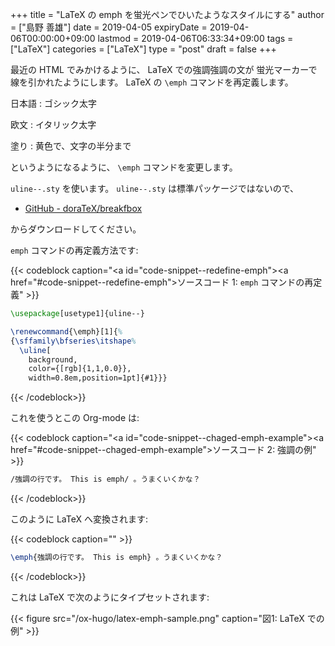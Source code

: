 +++
title = "LaTeX の emph を蛍光ペンでひいたようなスタイルにする"
author = ["島野 善雄"]
date = 2019-04-05
expiryDate = 2019-04-06T00:00:00+09:00
lastmod = 2019-04-06T06:33:34+09:00
tags = ["LaTeX"]
categories = ["LaTeX"]
type = "post"
draft = false
+++

最近の HTML でみかけるように、 LaTeX での強調強調の文が
蛍光マーカーで線を引かれたようにします。
LaTeX の `\emph` コマンドを再定義します。

日本語
: ゴシック太字

欧文
: イタリック太字

塗り
: 黄色で、文字の半分まで

というようになるように、 `\emph` コマンドを変更します。

`uline--.sty` を使います。
`uline--.sty` は標準パッケージではないので、

-   [GitHub - doraTeX/breakfbox](https://github.com/doraTeX/breakfbox)

からダウンロードしてください。

`emph` コマンドの再定義方法です:

{{< codeblock caption="<a id=\"code-snippet--redefine-emph\"></a><a href=\"#code-snippet--redefine-emph\">ソースコード 1</a>: <code>emph</code> コマンドの再定義" >}}
```latex
\usepackage[usetype1]{uline--}

\renewcommand{\emph}[1]{%
{\sffamily\bfseries\itshape%
  \uline[
    background,
    color={[rgb]{1,1,0.0}},
    width=0.8em,position=1pt]{#1}}}
```
{{< /codeblock>}}

これを使うとこの Org-mode は:

{{< codeblock caption="<a id=\"code-snippet--chaged-emph-example\"></a><a href=\"#code-snippet--chaged-emph-example\">ソースコード 2</a>: 強調の例" >}}
```org
/強調の行です。 This is emph/ 。うまくいくかな？
```
{{< /codeblock>}}

このように LaTeX へ変換されます:

{{< codeblock caption="" >}}
```latex
\emph{強調の行です。 This is emph} 。うまくいくかな？
```
{{< /codeblock>}}

これは LaTeX で次のようにタイプセットされます:

{{< figure src="/ox-hugo/latex-emph-sample.png" caption="&#22259;1:  LaTeX での例" >}}
